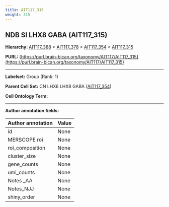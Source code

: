 ```yaml
---
title: AIT117_315
weight: 315
---
```

## NDB SI LHX8 GABA (AIT117_315)
<b>Hierarchy: </b>
[AIT117_388](../AIT117_388) >
[AIT117_378](../AIT117_378) >
[AIT117_354](../AIT117_354) >
[AIT117_315](../AIT117_315)

**PURL:** [https://purl.brain-bican.org/taxonomy/AIT117/AIT117_315](https://purl.brain-bican.org/taxonomy/AIT117/AIT117_315)

---


**Labelset:** Group (Rank: 1)

**Parent Cell Set:** CN LHX6 LHX8 GABA ([AIT117_354](../AIT117_354))



**Cell Ontology Term:** 

[MARKER GENES.]: #


---

[TRANSFERRED ANNOTATIONS.]: #


[AUTHOR ANNOTATION FIELDS.]: #


**Author annotation fields:**

| Author annotation | Value |
|-------------------|-------|
|id|None|
|MERSCOPE roi|None|
|roi_composition|None|
|cluster_size|None|
|gene_counts|None|
|umi_counts|None|
|Notes _AA|None|
|Notes_NJJ|None|
|shiny_order|None|
